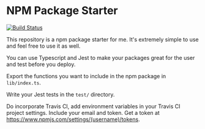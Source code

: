 # NPM Package Starter

[![Build Status](https://travis-ci.com/aniketgargya/generate-get-element-by-data-attribute.svg?branch=master)](https://travis-ci.com/aniketgargya/generate-get-element-by-data-attribute)

This repository is a npm package starter for me. It's extremely simple to use and feel free to use it as well.

You can use Typescript and Jest to make your packages great for the user and test before you deploy.

Export the functions you want to include in the npm package in ```lib/index.ts```.

Write your Jest tests in the ```test/``` directory.

Do incorporate Travis CI, add environment variables in your Travis CI project settings. Include your email and token. Get a token at https://www.npmjs.com/settings/(username)/tokens.